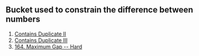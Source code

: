 ## Bucket used to constrain the difference between numbers

1. [Contains Duplicate II](https://leetcode.com/problems/contains-duplicate-ii/)
2. [Contains Duplicate III](https://leetcode.com/problems/contains-duplicate-iii/)
3. [164. Maximum Gap -- Hard](https://leetcode.com/problems/maximum-gap)

